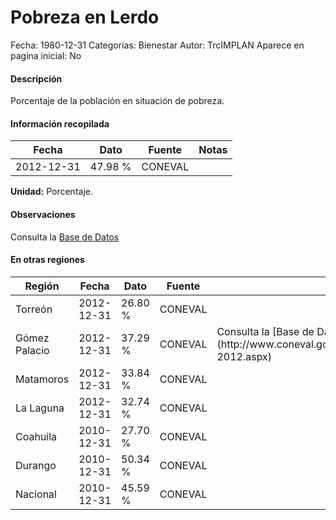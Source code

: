 Pobreza en Lerdo
=====

Fecha: 1980-12-31
Categorías: Bienestar
Autor: TrcIMPLAN
Aparece en pagina inicial: No

#### Descripción

Porcentaje de la población en situación de pobreza.

#### Información recopilada

<table class="table table-hover table-bordered matriz">
<thead>
<tr>
<th>Fecha</th>
<th>Dato</th>
<th>Fuente</th>
<th>Notas</th>
</tr>
</thead>
<tbody>
<tr>
<td>2012-12-31</td>
<td class="derecha">47.98 %</td>
<td>CONEVAL</td>
<td></td>
</tr>
</tbody>
</table>

<b>Unidad:</b> Porcentaje.

#### Observaciones

Consulta la [Base de Datos](http://www.coneval.gob.mx/Medicion/Paginas/Medici%C3%B3n/Pobreza%202012/Pobreza-2012.aspx)


#### En otras regiones

<table class="table table-hover table-bordered matriz">
<thead>
<tr>
<th>Región</th>
<th>Fecha</th>
<th>Dato</th>
<th>Fuente</th>
<th>Notas</th>
</tr>
</thead>
<tbody>
<tr>
<td>Torreón</td>
<td>2012-12-31</td>
<td class="derecha">26.80 %</td>
<td>CONEVAL</td>
<td></td>
</tr>
<tr>
<td>Gómez Palacio</td>
<td>2012-12-31</td>
<td class="derecha">37.29 %</td>
<td>CONEVAL</td>
<td>Consulta la [Base de Datos](http://www.coneval.gob.mx/Medicion/Paginas/Medici%C3%B3n/Pobreza%202012/Pobreza-2012.aspx)</td>
</tr>
<tr>
<td>Matamoros</td>
<td>2012-12-31</td>
<td class="derecha">33.84 %</td>
<td>CONEVAL</td>
<td></td>
</tr>
<tr>
<td>La Laguna</td>
<td>2012-12-31</td>
<td class="derecha">32.74 %</td>
<td>CONEVAL</td>
<td></td>
</tr>
<tr>
<td>Coahuila</td>
<td>2010-12-31</td>
<td class="derecha">27.70 %</td>
<td>CONEVAL</td>
<td></td>
</tr>
<tr>
<td>Durango</td>
<td>2010-12-31</td>
<td class="derecha">50.34 %</td>
<td>CONEVAL</td>
<td></td>
</tr>
<tr>
<td>Nacional</td>
<td>2010-12-31</td>
<td class="derecha">45.59 %</td>
<td>CONEVAL</td>
<td></td>
</tr>
</tbody>
</table>

